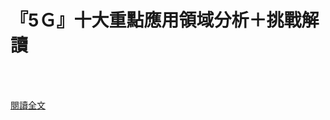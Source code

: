 # 『5Ｇ』十大重點應用領域分析＋挑戰解讀 

<!--more-->
<!--320-->
<br><br/>


[閱讀全文](https://mp.weixin.qq.com/s?__biz=MzU0MDY1MTQwNA==&mid=2247526851&idx=1&sn=fbda1af4f826ab5ccaeb4d51c01380ed&chksm=fb37d320cc405a36f9807babd9b3243a9a7500be3d7e6a21644638f407c4971d248596ff731e&scene=21#wechat_redirect)
